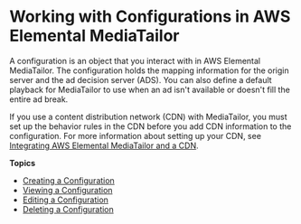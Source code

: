 # Working with Configurations in AWS Elemental MediaTailor<a name="configurations"></a>

A configuration is an object that you interact with in AWS Elemental MediaTailor\. The configuration holds the mapping information for the origin server and the ad decision server \(ADS\)\. You can also define a default playback for MediaTailor to use when an ad isn't available or doesn't fill the entire ad break\.

If you use a content distribution network \(CDN\) with MediaTailor, you must set up the behavior rules in the CDN before you add CDN information to the configuration\. For more information about setting up your CDN, see [Integrating AWS Elemental MediaTailor and a CDN](integrating-cdn-standard.md)\.

**Topics**
+ [Creating a Configuration](configurations-create.md)
+ [Viewing a Configuration](configurations-view.md)
+ [Editing a Configuration](configurations-edit.md)
+ [Deleting a Configuration](configurations-delete.md)